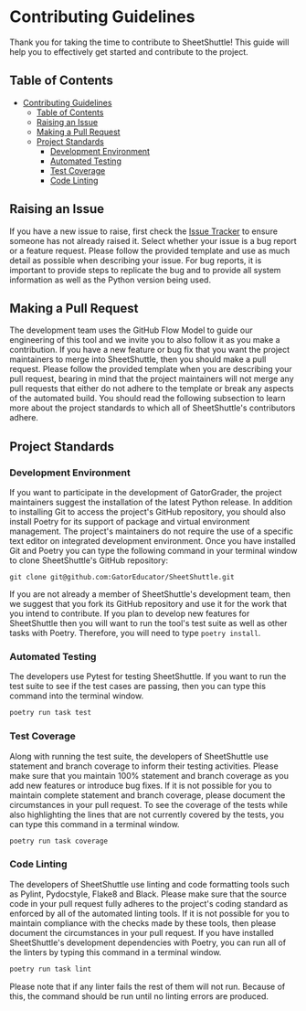 # Contributing Guidelines

Thank you for taking the time to contribute to SheetShuttle! This guide will
help you to effectively get started and contribute to the project.

## Table of Contents

- [Contributing Guidelines](#contributing-guidelines)
  - [Table of Contents](#table-of-contents)
  - [Raising an Issue](#raising-an-issue)
  - [Making a Pull Request](#making-a-pull-request)
  - [Project Standards](#project-standards)
    - [Development Environment](#development-environment)
    - [Automated Testing](#automated-testing)
    - [Test Coverage](#test-coverage)
    - [Code Linting](#code-linting)

## Raising an Issue

If you have a new issue to raise, first check the [Issue
Tracker](https://github.com/GatorEducator/SheetShuttle/issues)
to ensure someone has not already raised it. Select whether your
issue is a bug report or a feature request. Please follow the provided
template and use as much detail as possible when describing your issue.
For bug reports, it is important to provide steps to replicate the bug
and to provide all system information as well as the Python version
being used.

## Making a Pull Request

The development team uses the GitHub Flow Model to guide our engineering of this tool and we invite you to also follow it as you make a contribution. If you have a new feature or bug fix that you want the project maintainers to merge into SheetShuttle, then you should make a pull request. Please follow the provided template when you are describing your pull request, bearing in mind that the project maintainers will not merge any pull requests that either do not adhere to the template or break any aspects of the automated build. You should read the following subsection to learn more about the project standards to which all of SheetShuttle's contributors adhere.

## Project Standards

### Development Environment

If you want to participate in the development of GatorGrader, the project maintainers suggest the installation of the latest Python release. In addition to installing Git to access the project's GitHub repository, you should also install Poetry for its support of package and virtual environment management. The project's maintainers do not require the use of a specific text editor on integrated development environment. Once you have installed Git and Poetry you can type the following command in your terminal window to clone SheetShuttle's GitHub repository:

```
git clone git@github.com:GatorEducator/SheetShuttle.git
```

If you are not already a member of SheetShuttle's development team, then we suggest that you fork its GitHub repository and use it for the work that you intend to contribute. If you plan to develop new features for SheetShuttle then you will want to run the tool's test suite as well as other tasks with Poetry. Therefore, you will need to type `poetry install`.

### Automated Testing

The developers use Pytest for testing SheetShuttle. If you want to run the test suite to see if the test cases are passing, then you can type this command into the terminal window.

```bash
poetry run task test
```

### Test Coverage

Along with running the test suite, the developers of SheetShuttle use statement and branch coverage to inform their testing activities. Please make sure that you maintain 100% statement and branch coverage as you add new features or introduce bug fixes. If it is not possible for you to maintain complete statement and branch coverage, please document the circumstances in your pull request. To see the coverage of the tests while also highlighting the lines that are not currently covered by the tests, you can type this command in a terminal window.

```bash
poetry run task coverage
```

### Code Linting

The developers of SheetShuttle use linting and code formatting tools such as Pylint, Pydocstyle, Flake8 and Black. Please make sure that the source code in your pull request fully adheres to the project's coding standard as enforced by all of the automated linting tools. If it is not possible for you to maintain compliance with the checks made by these tools, then please document the circumstances in your pull request. If you have installed SheetShuttle's development dependencies with Poetry, you can run all of the linters by typing this command in a terminal window.

```bash
poetry run task lint
```

Please note that if any linter fails the rest of them will not run. Because of this, the command should be run until no linting errors are produced.
